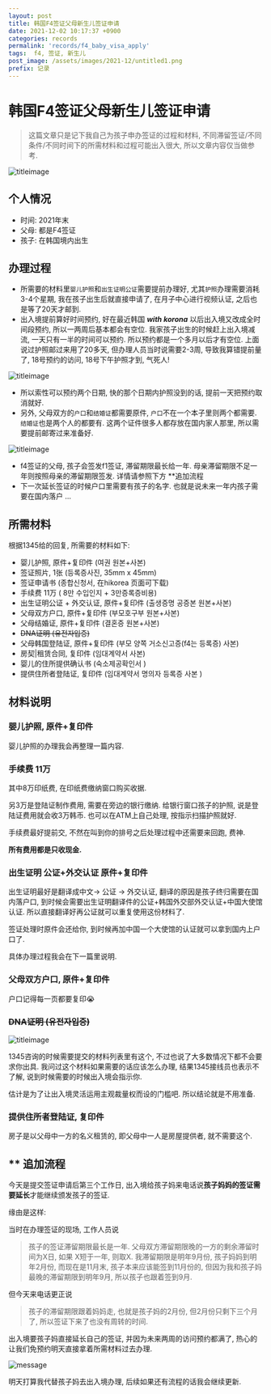 ```yaml
---
layout: post
title: 韩国F4签证父母新生儿签证申请
date: 2021-12-02 10:17:37 +0900
categories: records
permalink: 'records/f4_baby_visa_apply'
tags:  f4, 签证, 新生儿
post_image: /assets/images/2021-12/untitled1.png
prefix: 记录
---
```

# 韩国F4签证父母新生儿签证申请

> 这篇文章只是记下我自己为孩子申办签证的过程和材料, 不同滞留签证/不同条件/不同时间下的所需材料和过程可能出入很大, 所以文章内容仅当做参考.
> 

![titleimage](/assets/images/2021-12/untitled1.png)

## 个人情况

- 时间: 2021年末
- 父母: 都是F4签证
- 孩子: 在韩国境内出生

## 办理过程

- 所需要的材料里`婴儿护照`和`出生证明公证`需要提前办理好, 尤其`护照`办理需要消耗3-4个星期, 我在孩子出生后就直接申请了, 在月子中心进行视频认证, 之后也是等了20天才邮到.
- 出入境提前算好时间预约, 好在最近韩国 ***with korona*** 以后出入境又改成全时间段预约, 所以一两周后基本都会有空位. 我家孩子出生的时候赶上出入境减流, 一天只有一半的时间可以预约. 所以预约都是一个多月以后才有空位. 上面说过护照邮过来用了20多天, 但办理人员当时说需要2-3周, 导致我算错提前量了, 18号预约的访问, 18号下午护照才到, 气死人!

![titleimage](/assets/images/2021-12/untitled2.png)


- 所以索性可以预约两个日期, 快的那个日期内护照没到的话, 提前一天把预约取消就好.
- 另外, 父母双方的`户口`和`结婚证`都需要原件, `户口`不在一个本子里则两个都需要. `结婚证`也是两个人的都要有. 这两个证件很多人都存放在国内家人那里, 所以需要提前邮寄过来准备好.

![titleimage](/assets/images/2021-12/untitled3.png)

- f4签证的父母, 孩子会签发f1签证, 滞留期限最长给一年. 母亲滞留期限不足一年则按照母亲的滞留期限签发. 详情请参照下方 **追加流程
- 下一次延长签证的时候户口里需要有孩子的名字. 也就是说未来一年内孩子需要在国内落户 ...

## 所需材料

根据1345给的回复, 所需要的材料如下:

- 婴儿护照, 原件+复印件 (여권 원본+사본)
- 签证照片, 1张 (등록증사진, 35mm x 45mm)
- 签证申请书 (종합신청서, 在hikorea 页面可下载)
- 手续费 11万 ( 8만 수입인지 + 3만증록증비용)
- 出生证明公证 + 外交认证, 原件+复印件 (출생증명 공증본 원본+사본)
- 父母双方户口, 原件+复印件 (부모호구부 원본+사본)
- 父母结婚证, 原件+复印件 (결혼증 원본+사본)
- ~~DNA证明 (유전자입증)~~
- 父母韩国登陆证, 原件+复印件 (부모 양쪽 거소신고증(f4는 등록증) 사본)
- 房契|租赁合同, 复印件 (임대계약서 사본)
- 婴儿的住所提供确认书 (숙소제공확인서 )
- 提供住所者登陆证, 复印件 (임대계약서 명의자 등록증 사본 )

## 材料说明

### 婴儿护照, 原件+复印件

婴儿护照的办理我会再整理一篇内容. 

### 手续费 11万

其中8万印纸费, 在印纸费缴纳窗口购买收据. 

另3万是登陆证制作费用, 需要在旁边的银行缴纳. 给银行窗口孩子的护照, 说是登陆证费用就会收3万韩币. 也可以在ATM上自己处理, 按指示扫描护照就好.

手续费最好提前交, 不然在叫到你的排号之后处理过程中还需要来回跑, 费神.

**所有费用都是只收现金.**

### 出生证明 公证+外交认证 原件+复印件

出生证明最好是翻译成中文→ 公证 → 外交认证, 翻译的原因是孩子终归需要在国内落户口, 到时候会需要出生证明翻译件的公证+韩国外交部外交认证+中国大使馆认证. 所以直接翻译好再公证就可以重复使用这份材料了. 

签证处理时原件会还给你, 到时候再加中国一个大使馆的认证就可以拿到国内上户口了.

具体办理过程我会在下一篇里说明.

### 父母双方户口, 原件+复印件

户口记得每一页都要复印😭

### ~~DNA证明 (유전자입증)~~

![titleimage](/assets/images/2021-12/untitled4.png)

1345咨询的时候需要提交的材料列表里有这个, 不过也说了大多数情况下都不会要求你出具. 我问过这个材料如果需要的话应该怎么办理, 结果1345接线员也表示不了解, 说到时候需要的时候出入境会指示你.

估计是为了让出入境灵活运用主观裁量权而设的门槛吧. 所以结论就是不用准备.

### 提供住所者登陆证, 复印件

房子是以父母中一方的名义租赁的, 即父母中一人是房屋提供者, 就不需要这个. 

## ** 追加流程

今天是提交签证申请后第三个工作日, 出入境给孩子妈来电话说**孩子妈妈的签证需要延长**才能继续颁发孩子的签证. 

缘由是这样: 

当时在办理签证的现场, 工作人员说

> 孩子的签证滞留期限最长是一年. 父母双方滞留期限晚的一方的剩余滞留时间为X日, 如果 X短于一年, 则取X.
我滞留期限是明年9月份, 孩子妈妈到明年2月份, 而现在是11月末, 孩子本来应该能签到11月份的, 但因为我和孩子妈最晚的滞留期限到明年9月, 所以孩子也跟着签到9月.
> 

但今天来电话更正说

> 孩子的滞留期限跟着妈妈走, 也就是孩子妈的2月份, 但2月份只剩下三个月了, 所以签证下来了也没有周转的时间.
> 

出入境要孩子妈直接延长自己的签证, 并因为未来两周的访问预约都满了, 热心的让我们免预约明天直接拿着所需材料过去办理. 

![message](/assets/images/2021-12/message.png)

明天打算我代替孩子妈去出入境办理, 后续如果还有流程的话我会继续更新.